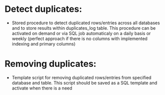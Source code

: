 # Detect duplicates:
- Stored procedure to detect duplicated rows/entries across all databases and to store results within duplicates_log table.
  This procedure can be activated on demand or via SQL job automaticaly on a daily basis or weekly (perfect approach if
  there is no columns with implemented indexing and primary columns)

# Removing duplicates:
- Template script for removing duplicated rows/entries from specified database and table.
  This script should be saved as a SQL template and activate when there is a need
